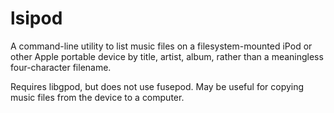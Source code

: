 # lsipod
A command-line utility to list music files on a filesystem-mounted iPod or other Apple portable device by title, artist, album, rather than a meaningless four-character filename.

Requires libgpod, but does not use fusepod. May be useful for copying music files from the device to a computer.
